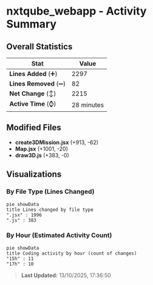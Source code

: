 # nxtqube_webapp - Activity Summary 

## Overall Statistics

| Stat                   | Value                                                             |
| ---------------------- | ----------------------------------------------------------------- |
| **Lines Added** (➕)   | 2297                                          |
| **Lines Removed** (➖) | 82                                        |
| **Net Change** (↕)    | 2215                |
| **Active Time** (⌚)   | 28 minutes |


## Modified Files
- **create3DMission.jsx** (+913, -62)
- **Map.jsx** (+1001, -20)
- **draw3D.js** (+383, -0)

## Visualizations

### By File Type (Lines Changed)

```mermaid
pie showData
title Lines changed by file type
".jsx" : 1996
".js" : 383
```

### By Hour (Estimated Activity Count)

```mermaid
pie showData
title Coding activity by hour (count of changes)
"15h" : 11
"17h" : 10
```


> **Last Updated:** 13/10/2025, 17:36:50